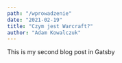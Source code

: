 ```yaml
---
path: "/wprowadzenie"
date: "2021-02-19"
title: "Czym jest Warcraft?"
author: "Adam Kowalczuk"
---
```

This is my second blog post in Gatsby